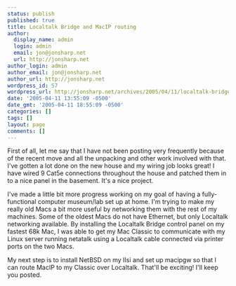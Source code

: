 ```yaml
---
status: publish
published: true
title: Localtalk Bridge and MacIP routing
author:
  display_name: admin
  login: admin
  email: jon@jonsharp.net
  url: http://jonsharp.net
author_login: admin
author_email: jon@jonsharp.net
author_url: http://jonsharp.net
wordpress_id: 57
wordpress_url: http://jonsharp.net/archives/2005/04/11/localtalk-bridge-and-macip-routing/
date: '2005-04-11 13:55:09 -0500'
date_gmt: '2005-04-11 18:55:09 -0500'
categories: []
tags: []
layout: page
comments: []
---
```

First of all, let me say that I have not been posting very frequently because of the recent move and all the unpacking and other work involved with that.  I've gotten a lot done on the new house and my wiring job looks great!  I have wired 9 Cat5e connections throughout the house and patched them in to a nice panel in the basement.  It's a nice project.

I've made a little bit more progress working on my goal of having a fully-functional computer museum/lab set up at home.  I'm trying to make my really old Macs a bit more useful by networking them with the rest of my machines.  Some of the oldest Macs do not have Ethernet, but only Localtalk networking available.  By installing the Localtalk Bridge control panel on my fastest 68k Mac, I was able to get my Mac Classic to communicate with my Linux server running netatalk using a Localtalk cable connected via printer ports on the two Macs.

My next step is to install NetBSD on my IIsi and set up macipgw so that I can route MacIP to my Classic over Localtalk.  That'll be exciting!  I'll keep you posted.
